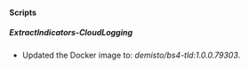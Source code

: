 
#### Scripts
##### ExtractIndicators-CloudLogging
- Updated the Docker image to: *demisto/bs4-tld:1.0.0.79303*.